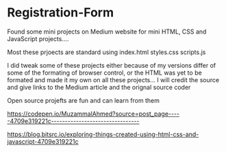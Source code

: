 # Registration-Form

Found some mini projects on Medium website for mini HTML, CSS and JavaScript projects....

Most these prjoects are standard using 
index.html
styles.css
scripts.js

I did tweak some of these projects either because of my versions differ of some of the formating of browser control, or the HTML was yet to be formated and made it my own on all these projects... I will credit the source and give links to the Medium article and the orignal source coder

Open source projefts are fun and can learn from them

https://codepen.io/MuzammalAhmed?source=post_page-----4709e319221c--------------------------------

https://blog.bitsrc.io/exploring-things-created-using-html-css-and-javascript-4709e319221c
